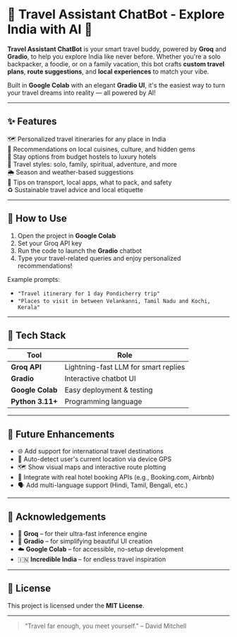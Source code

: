 # 🧭 Travel Assistant ChatBot - Explore India with AI 🌄

**Travel Assistant ChatBot** is your smart travel buddy, powered by **Groq** and **Gradio**, to help you explore India like never before. Whether you're a solo backpacker, a foodie, or on a family vacation, this bot crafts **custom travel plans**, **route suggestions**, and **local experiences** to match your vibe.

Built in **Google Colab** with an elegant **Gradio UI**, it's the easiest way to turn your travel dreams into reality — all powered by AI!

---

## ✨ Features

🗺️ Personalized travel itineraries for any place in India  
🍛 Recommendations on local cuisines, culture, and hidden gems  
🏨 Stay options from budget hostels to luxury hotels  
🧘 Travel styles: solo, family, spiritual, adventure, and more  
🌦️ Season and weather-based suggestions  
🚌 Tips on transport, local apps, what to pack, and safety  
♻️ Sustainable travel advice and local etiquette

---

## 🚀 How to Use

1. Open the project in **Google Colab**  
2. Set your Groq API key  
3. Run the code to launch the **Gradio** chatbot  
4. Type your travel-related queries and enjoy personalized recommendations!

Example prompts:
- `"Travel itinerary for 1 day Pondicherry trip"`  
- `"Places to visit in between Velankanni, Tamil Nadu and Kochi, Kerala"`  

---

## 🧠 Tech Stack

| Tool           | Role                                |
|----------------|-------------------------------------|
| **Groq API**   | Lightning-fast LLM for smart replies |
| **Gradio**     | Interactive chatbot UI              |
| **Google Colab** | Easy deployment & testing         |
| **Python 3.11+** | Programming language               |

---

## 🌱 Future Enhancements

- 🌐 Add support for international travel destinations  
- 📍 Auto-detect user's current location via device GPS  
- 🗺️ Show visual maps and interactive route plotting  
- 🏨 Integrate with real hotel booking APIs (e.g., Booking.com, Airbnb)  
- 🗣️ Add multi-language support (Hindi, Tamil, Bengali, etc.)

---

## 🙏 Acknowledgements

- 🧠 **Groq** – for their ultra-fast inference engine  
- 💬 **Gradio** – for simplifying beautiful UI creation  
- ☁️ **Google Colab** – for accessible, no-setup development  
- 🇮🇳 **Incredible India** – for endless travel inspiration

---

## 📜 License

This project is licensed under the **MIT License**.

---

> “Travel far enough, you meet yourself.” – David Mitchell

